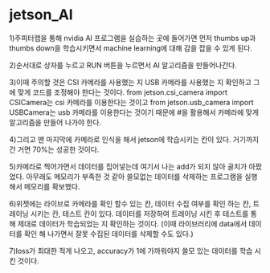 # jetson_AI

1)주피터랩을 통해 nvidia AI 프로그램을 실습하는 곳에 들어가면 먼저 thumbs up과 thumbs down을 학습시키면서 machine learning에 대해 감을 잡을 수 있게 된다.

2)순서대로 상자를 누르고 RUN 버튼을 누르면서 AI 알고리즘을 만들어나간다.

3)이때 주의할 것은 CSI 카메라를 사용했는 지 USB 카메라를 사용했는 지 확인하고 그에 맞게 코드를 조정해야 한다는 것이다.
  from jetson.csi_camera import CSICamera는 csi 카메라를 이용한다는 것이고
  from jetson.usb_camera import USBCamera는 usb 카메라를 이용한다는 것이기 때문에 #을 활용해서 카메라에 맞게 알고리즘을 만들어 나가야 한다.
  
4)그리고 맨 마지막에 카메라로 인식을 해서 jetson에 학습시키는 칸이 있다. 거기까지 간 거면 70%는 성공한 것이다.

5)카메라로 찍어가면서 데이터를 집어넣는데 여기서 나는 add가 되지 않아 골치가 아팠었다. 아무래도 메모리가 부족한 것 같아 쓸모없는 데이터를 삭제하는 프로그램을 실행해서 메모리를 확보했다.

6)위젯에는 라이브로 카메라를 확인 할수 있는 칸, 데이터 수집 여부를 확인 하는 칸, 트레이닝 시키는 칸, 테스트 칸이 있다. 데이터를 저장하여 트레이닝 시킨 후 테스트를 통해 제대로 데이터가 학습되었는 지 확인하는 것이다.
  (이때 라이브러리에 data에서 데이터를 확인 해 나가면서 잘못 수집된 데이터를 삭제할 수도 있다.)

7)loss가 최대한 적게 나오고, accuracy가 1에 가까워야지 쓸모 있는 데이터를 학습 시킨 것이다.
